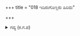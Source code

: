 +++
title = "018 ಇದಿರುಗೊಣ್ಡರು ಹಿರಿದು"

+++

<details><summary>ಗದ್ಯ (ಕ.ಗ.ಪ) </summary>

18. ಧರ್ಮರಾಯನು ವಿದುರನನ್ನು ಸ್ವಾಗತಿಸಿ, ಹಿರಿದಾಗಿ ಗೌರವಿಸಿ, ಅವನನ್ನು ಕೊಂಡಾಡಿ ದ್ರೋಣ, ದುರ್ಯೋಧನ, ಭೀಷ್ಮ, ಧೃತರಾಷ್ಟ್ರಾದಿಗಳ ಕುಶಲವನ್ನು ವಿಚಾರಿಸಿದನು. ವಿದುರನ ಆಗಮನದ ಸಂಗತಿಗಳೆಲ್ಲವನ್ನು ಕೇಳಿದನು ಮತ್ತು ಧರ್ಮರಾಯನು ತಮ್ಮ ವೃತ್ತಾಂತವೆಲ್ಲವನ್ನೂ ವಿದುರನಿಗೆ ಹೇಳಿದನು.
</details>
